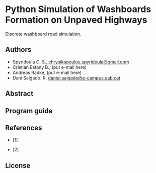 # Python Simulation of Washboards Formation on Unpaved Highways

Discrete washboard road simulation.

## Authors

* Spyridoula C. S., chrysikopoulou.spyridoula@gmail.com
* Cristian Estany B., (put e-mail here)
* Andreas Radke, (put e-mail here)
* Dani Salgado. R. daniel.salgado@e-campus.uab.cat

## Abstract

## Program guide



## References

* [1]

* [2]

## License